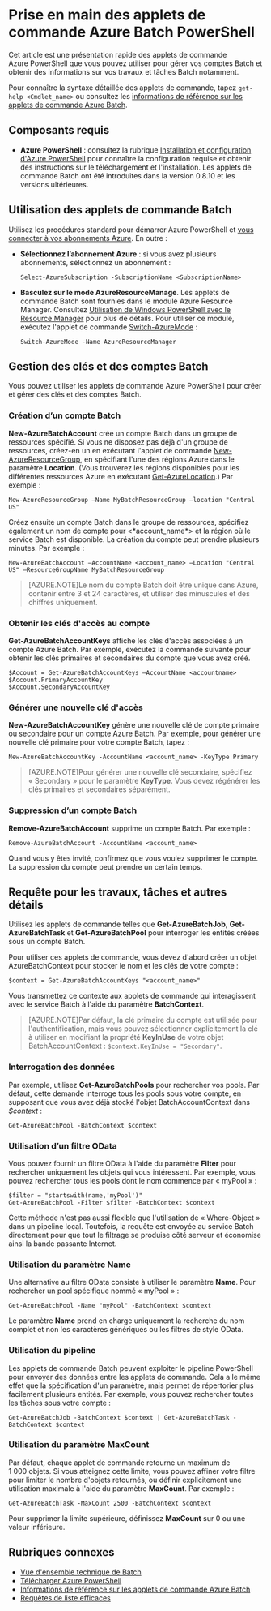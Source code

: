 <properties
   pageTitle="Prise en main des applets de commande Azure Batch PowerShell | Microsoft Azure"
   description="Présente les applets de commande Azure PowerShell utilisées pour gérer le service Azure Batch"
   services="batch"
   documentationCenter=""
   authors="dlepow"
   manager="timlt"
   editor=""/>

<tags
   ms.service="batch"
   ms.devlang="NA"
   ms.topic="get-started-article"
   ms.tgt_pltfrm="powershell"
   ms.workload="big-compute"
   ms.date="07/08/2015"
   ms.author="danlep"/>

# Prise en main des applets de commande Azure Batch PowerShell
Cet article est une présentation rapide des applets de commande Azure PowerShell que vous pouvez utiliser pour gérer vos comptes Batch et obtenir des informations sur vos travaux et tâches Batch notamment.

Pour connaître la syntaxe détaillée des applets de commande, tapez `get-help <Cmdlet_name>` ou consultez les [informations de référence sur les applets de commande Azure Batch](https://msdn.microsoft.com/library/azure/mt125957.aspx).

## Composants requis

* **Azure PowerShell** : consultez la rubrique [Installation et configuration d'Azure PowerShell](../powershell-install-configure.md) pour connaître la configuration requise et obtenir des instructions sur le téléchargement et l'installation. Les applets de commande Batch ont été introduites dans la version 0.8.10 et les versions ultérieures.

## Utilisation des applets de commande Batch

Utilisez les procédures standard pour démarrer Azure PowerShell et [vous connecter à vos abonnements Azure](../powershell-install-configure.md#Connect). En outre :

* **Sélectionnez l’abonnement Azure** : si vous avez plusieurs abonnements, sélectionnez un abonnement :

    ```
    Select-AzureSubscription -SubscriptionName <SubscriptionName>
    ```

* **Basculez sur le mode AzureResourceManage**. Les applets de commande Batch sont fournies dans le module Azure Resource Manager. Consultez [Utilisation de Windows PowerShell avec le Resource Manager](../powershell-azure-resource-manager.md) pour plus de détails. Pour utiliser ce module, exécutez l'applet de commande [Switch-AzureMode](https://msdn.microsoft.com/library/dn722470.aspx) :

    ```
    Switch-AzureMode -Name AzureResourceManager
    ```

## Gestion des clés et des comptes Batch

Vous pouvez utiliser les applets de commande Azure PowerShell pour créer et gérer des clés et des comptes Batch.

### Création d’un compte Batch

**New-AzureBatchAccount** crée un compte Batch dans un groupe de ressources spécifié. Si vous ne disposez pas déjà d'un groupe de ressources, créez-en un en exécutant l'applet de commande [New-AzureResourceGroup](https://msdn.microsoft.com/library/dn654594.aspx), en spécifiant l'une des régions Azure dans le paramètre **Location**. (Vous trouverez les régions disponibles pour les différentes ressources Azure en exécutant [Get-AzureLocation](https://msdn.microsoft.com/library/dn654582.aspx).) Par exemple :

```
New-AzureResourceGroup –Name MyBatchResourceGroup –location "Central US"
```

Créez ensuite un compte Batch dans le groupe de ressources, spécifiez également un nom de compte pour <\*account\_name\*> et la région où le service Batch est disponible. La création du compte peut prendre plusieurs minutes. Par exemple :

```
New-AzureBatchAccount –AccountName <account_name> –Location "Central US" –ResourceGroupName MyBatchResourceGroup
```

> [AZURE.NOTE]Le nom du compte Batch doit être unique dans Azure, contenir entre 3 et 24 caractères, et utiliser des minuscules et des chiffres uniquement.

### Obtenir les clés d'accès au compte
**Get-AzureBatchAccountKeys** affiche les clés d'accès associées à un compte Azure Batch. Par exemple, exécutez la commande suivante pour obtenir les clés primaires et secondaires du compte que vous avez créé.

```
$Account = Get-AzureBatchAccountKeys –AccountName <accountname>
$Account.PrimaryAccountKey
$Account.SecondaryAccountKey
```

### Générer une nouvelle clé d'accès
**New-AzureBatchAccountKey** génère une nouvelle clé de compte primaire ou secondaire pour un compte Azure Batch. Par exemple, pour générer une nouvelle clé primaire pour votre compte Batch, tapez :

```
New-AzureBatchAccountKey -AccountName <account_name> -KeyType Primary
```

> [AZURE.NOTE]Pour générer une nouvelle clé secondaire, spécifiez « Secondary » pour le paramètre **KeyType**. Vous devez régénérer les clés primaires et secondaires séparément.

### Suppression d’un compte Batch
**Remove-AzureBatchAccount** supprime un compte Batch. Par exemple :

```
Remove-AzureBatchAccount -AccountName <account_name>
```

Quand vous y êtes invité, confirmez que vous voulez supprimer le compte. La suppression du compte peut prendre un certain temps.

## Requête pour les travaux, tâches et autres détails

Utilisez les applets de commande telles que **Get-AzureBatchJob**, **Get-AzureBatchTask** et **Get-AzureBatchPool** pour interroger les entités créées sous un compte Batch.

Pour utiliser ces applets de commande, vous devez d'abord créer un objet AzureBatchContext pour stocker le nom et les clés de votre compte :

```
$context = Get-AzureBatchAccountKeys "<account_name>"
```

Vous transmettez ce contexte aux applets de commande qui interagissent avec le service Batch à l'aide du paramètre **BatchContext**.

> [AZURE.NOTE]Par défaut, la clé primaire du compte est utilisée pour l'authentification, mais vous pouvez sélectionner explicitement la clé à utiliser en modifiant la propriété **KeyInUse** de votre objet BatchAccountContext : `$context.KeyInUse = "Secondary"`.


### Interrogation des données

Par exemple, utilisez **Get-AzureBatchPools** pour rechercher vos pools. Par défaut, cette demande interroge tous les pools sous votre compte, en supposant que vous avez déjà stocké l'objet BatchAccountContext dans *$context* :

```
Get-AzureBatchPool -BatchContext $context
```
### Utilisation d’un filtre OData

Vous pouvez fournir un filtre OData à l'aide du paramètre **Filter** pour rechercher uniquement les objets qui vous intéressent. Par exemple, vous pouvez rechercher tous les pools dont le nom commence par « myPool » :

```
$filter = "startswith(name,'myPool')"
Get-AzureBatchPool -Filter $filter -BatchContext $context
```

Cette méthode n'est pas aussi flexible que l'utilisation de « Where-Object » dans un pipeline local. Toutefois, la requête est envoyée au service Batch directement pour que tout le filtrage se produise côté serveur et économise ainsi la bande passante Internet.

### Utilisation du paramètre Name

Une alternative au filtre OData consiste à utiliser le paramètre **Name**. Pour rechercher un pool spécifique nommé « myPool » :

```
Get-AzureBatchPool -Name "myPool" -BatchContext $context

```
Le paramètre **Name** prend en charge uniquement la recherche du nom complet et non les caractères génériques ou les filtres de style OData.

### Utilisation du pipeline

Les applets de commande Batch peuvent exploiter le pipeline PowerShell pour envoyer des données entre les applets de commande. Cela a le même effet que la spécification d'un paramètre, mais permet de répertorier plus facilement plusieurs entités. Par exemple, vous pouvez rechercher toutes les tâches sous votre compte :

```
Get-AzureBatchJob -BatchContext $context | Get-AzureBatchTask -BatchContext $context
```

### Utilisation du paramètre MaxCount

Par défaut, chaque applet de commande retourne un maximum de 1 000 objets. Si vous atteignez cette limite, vous pouvez affiner votre filtre pour limiter le nombre d'objets retournés, ou définir explicitement une utilisation maximale à l'aide du paramètre **MaxCount**. Par exemple :

```
Get-AzureBatchTask -MaxCount 2500 -BatchContext $context

```

Pour supprimer la limite supérieure, définissez **MaxCount** sur 0 ou une valeur inférieure.

## Rubriques connexes
* [Vue d'ensemble technique de Batch](batch-technical-overview.md)
* [Télécharger Azure PowerShell](http://go.microsoft.com/p/?linkid=9811175)
* [Informations de référence sur les applets de commande Azure Batch](https://msdn.microsoft.com/library/azure/mt125957.aspx)
* [Requêtes de liste efficaces](batch-efficient-list-queries.md)

<!---HONumber=July15_HO5-->